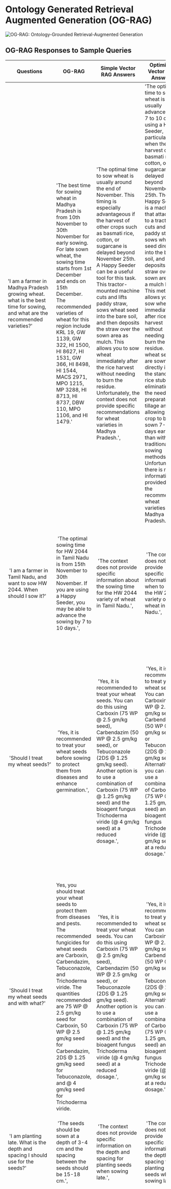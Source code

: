 # Ontology Generated Retrieval Augmented Generation (OG-RAG)
![OG-RAG: Ontology-Grounded Retrieval-Augmented Generation](https://arxiv.org/html/2412.15235v1/x2.png)


## OG-RAG Responses to Sample Queries

| Questions                                                                                                                                                                    | OG-RAG                                                                                                                                                                                                                                                                                                                                                                                                                                                                                                                                                                                              | Simple Vector RAG Answers                                                                                                                                                                                                                                                                                                                                                                                                                                                                                                                                                                                                                                                                                                         | Optimized Vector RAG Answers                                                                                                                                                                                                                                                                                                                                                                                                                                                                                                                                                                                                                                                                                                                                                                                               | Human Answers                                                                                                                                                                                                                                                                                                                                                                                                                                                                                                                                                                                                                                                                                                                                                                                                                                                                                                                                                                                                                                  |
| ---------------------------------------------------------------------------------------------------------------------------------------------------------------------------- | -------------------------------------------------------------------------------------------------------------------------------------------------------------------------------------------------------------------------------------------------------------------------------------------------------------------------------------------------------------------------------------------------------------------------------------------------------------------------------------------------------------------------------------------------------------------------------------------------------------------- | --------------------------------------------------------------------------------------------------------------------------------------------------------------------------------------------------------------------------------------------------------------------------------------------------------------------------------------------------------------------------------------------------------------------------------------------------------------------------------------------------------------------------------------------------------------------------------------------------------------------------------------------------------------------------------------------------------------------------------- | -------------------------------------------------------------------------------------------------------------------------------------------------------------------------------------------------------------------------------------------------------------------------------------------------------------------------------------------------------------------------------------------------------------------------------------------------------------------------------------------------------------------------------------------------------------------------------------------------------------------------------------------------------------------------------------------------------------------------------------------------------------------------------------------------------------------------- | -------------------------------------------------------------------------------------------------------------------------------------------------------------------------------------------------------------------------------------------------------------------------------------------------------------------------------------------------------------------------------------------------------------------------------------------------------------------------------------------------------------------------------------------------------------------------------------------------------------------------------------------------------------------------------------------------------------------------------------------------------------------------------------------------------------------------------------------------------------------------------------------------------------------------------------------------------------------------------------------------------------------------------------------------- |
| 'I am a farmer in Madhya Pradesh growing wheat. what is the best time for sowing, and what are the recommended varieties?'                                                   | 'The best time for sowing wheat in Madhya Pradesh is from 10th November to 30th November for early sowing. For late sown wheat, the sowing time starts from 1st December and ends on 15th December. The recommended varieties of wheat for this region include KRL 19, GW 1139, GW 322, HI 1500, HI 8627, HI 1531, GW 366, HI 8498, HI 1544, MACS 2971, MPO 1215, MP 3288, HI 8713, HI 8737, DBW 110, MPO 1106, and HI 1479.'                                                                                                                                                                                        | 'The optimal time to sow wheat is usually around the end of November. This timing is especially advantageous if the harvest of other crops such as basmati rice, cotton, or sugarcane is delayed beyond November 25th. A Happy Seeder can be a useful tool for this task. This tractor-mounted machine cuts and lifts paddy straw, sows wheat seed into the bare soil, and then deposits the straw over the sown area as mulch. This allows you to sow wheat immediately after the rice harvest without needing to burn the residue. Unfortunately, the context does not provide specific recommendations for wheat varieties in Madhya Pradesh.',                                                                                | 'The optimal time to sow wheat is usually advanced by 7 to 10 days using a Happy Seeder, particularly when the harvest of basmati rice, cotton, or sugarcane is delayed beyond November 25th. The Happy Seeder is a machine that attaches to a tractor, cuts and lifts paddy straw, sows wheat seed directly into the bare soil, and then deposits the straw over the sown area as a mulch layer. This method allows you to sow wheat immediately after rice harvest without needing to burn the residue. The wheat seeds are sown directly into the standing rice stubble, eliminating the need for preparatory tillage and allowing the crop to be sown 7-10 days earlier than with traditional sowing methods. Unfortunately, there is no information provided on the recommended wheat varieties for Madhya Pradesh.', | For wheat cultivation in Madhya Pradesh, which falls under the Central Zone, the recommended sowing time is from 10th November to 30th November. The recommended varieties for this period include KRL 19, GW 1139 (durum), GW 322, HI 1500, HI 8627, HI 1531, GW 366, HI 8498, HI 1544, MACS 2971 (dicoccum), MPO 1215, MP 3288, HI 8713, HI 8737, DBW 110, MPO 1106 (durum), HI 1479, DDW 47, and DBW 110 <sup>1</sup> . For late sowing, which happens from 1st December to 15th December, recommended varieties are MP 4010, HD 2864, PBW 524, HD 2864, HD 2932, MP 1230, HI 1454, HI 1418, and Raj 3777.                                                                                                                                                                                                                                                                                                                                                                                                                                      |
|  'I am a farmer in Tamil Nadu, and want to sow HW 2044. When should I sow it?'                                                                                               |  'The optimal sowing time for HW 2044 in Tamil Nadu is from 15th November to 30th November. If you are using a Happy Seeder, you may be able to advance the sowing by 7 to 10 days.',                                                                                                                                                                                                                                                                                                                                                                                                                                |  'The context does not provide specific information about the sowing time for the HW 2044 variety of wheat in Tamil Nadu.',                                                                                                                                                                                                                                                                                                                                                                                                                                                                                                                                                                                                       |  'The context does not provide specific information on when to sow the HW 2044 variety of wheat in Tamil Nadu.',                                                                                                                                                                                                                                                                                                                                                                                                                                                                                                                                                                                                                                                                                                           | For wheat cultivation in Tamil Nadu, which falls under the Southern Hills Zone (SHZ), the recommended sowing time is from 15th November to 30th November. The variety HW 2044 is suitable for this period.                                                                                                                                                                                                                                                                                                                                                                                                                                                                                                                                                                                                                                                                                                                                                                                                                                         |
|  'Should I treat my wheat seeds?'                                                                                                                                            |  'Yes, it is recommended to treat your wheat seeds before sowing to protect them from diseases and enhance germination.',                                                                                                                                                                                                                                                                                                                                                                                                                                                                                            |  'Yes, it is recommended to treat your wheat seeds. You can do this using Carboxin (75 WP @ 2.5 gm/kg seed), Carbendazim (50 WP @ 2.5 gm/kg seed), or Tebuconazole (2DS @ 1.25 gm/kg seed). Another option is to use a combination of Carboxin (75 WP @ 1.25 gm/kg seed) and the bioagent fungus Trichoderma viride (@ 4 gm/kg seed) at a reduced dosage.',                                                                                                                                                                                                                                                                                                                                                                       |  'Yes, it is recommended to treat your wheat seeds. You can use Carboxin (75 WP @ 2.5 gm/kg seed), Carbendazim (50 WP @ 2.5 gm/kg seed), or Tebuconazole (2DS @ 1.25 gm/kg seed). Alternatively, you can also use a combination of Carboxin (75 WP @ 1.25 gm/kg seed) and a bioagent fungus Trichoderma viride (@ 4 gm/kg seed) at a reduced dosage.',                                                                                                                                                                                                                                                                                                                                                                                                                                                                     | Yes, treating your wheat seeds is recommended. Seed treatment with Carboxin (75 WP @ 2.5 gm/kg seed) or Carbendazim (50 WP @ 2.5 gm/kg seed) or Tebuconazole (2DS @ 1.25 gm/kg seed) or a combination of a reduced dosage of Carboxin (75 WP @ 1.25 gm/kg seed) and a bioagent fungus Trichoderma viride (@ 4 gm/kg seed) is advised <sup>1</sup> . This treatment helps control seed-borne diseases, ensuring a healthy start for your crop.                                                                                                                                                                                                                                                                                                                                                                                                                                                                                                                                                                                                      |
|  'Should I treat my wheat seeds and with what?'                                                                                                                              | Yes, you should treat your wheat seeds to protect them from diseases and pests. The recommended fungicides for wheat seeds are Carboxin, Carbendazim, Tebuconazole, and Trichoderma viride. The quantities recommended are 75 WP @ 2.5 gm/kg seed for Carboxin, 50 WP @ 2.5 gm/kg seed for Carbendazim, 2DS @ 1.25 gm/kg seed for Tebuconazole, and @ 4 gm/kg seed for Trichoderma viride.                                                                                                                                                                                                                           |  'Yes, it is recommended to treat your wheat seeds. You can do this using Carboxin (75 WP @ 2.5 gm/kg seed), Carbendazim (50 WP @ 2.5 gm/kg seed), or Tebuconazole (2DS @ 1.25 gm/kg seed). Another option is to use a combination of Carboxin (75 WP @ 1.25 gm/kg seed) and the bioagent fungus Trichoderma viride (@ 4 gm/kg seed) at a reduced dosage.',                                                                                                                                                                                                                                                                                                                                                                       |  'Yes, it is recommended to treat your wheat seeds. You can use Carboxin (75 WP @ 2.5 gm/kg seed), Carbendazim (50 WP @ 2.5 gm/kg seed), or Tebuconazole (2DS @ 1.25 gm/kg seed). Alternatively, you can also use a combination of Carboxin (75 WP @ 1.25 gm/kg seed) and a bioagent fungus Trichoderma viride (@ 4 gm/kg seed) at a reduced dosage.',                                                                                                                                                                                                                                                                                                                                                                                                                                                                     |                                                                                                                                                                                                                                                                                                                                                                                                                                                                                                                                                                                                                                                                                                                                                                                                                                                                                                                                                                                                                                                    |
|  'I am planting late. What is the depth and spacing I should use for the seeds?'                                                                                             |  'The seeds should be sown at a depth of 3-4 cm and the spacing between the seeds should be 15-18 cm.',                                                                                                                                                                                                                                                                                                                                                                                                                                                                                                              |  'The context does not provide specific information on the depth and spacing for planting seeds when sowing late.',                                                                                                                                                                                                                                                                                                                                                                                                                                                                                                                                                                                                               |  'The context does not provide specific information on the depth and spacing for planting seeds when sowing late.',                                                                                                                                                                                                                                                                                                                                                                                                                                                                                                                                                                                                                                                                                                        | For late sown wheat, the recommended spacing between rows is 15-18 cm. At the time of sowing, the seeds should be placed at a depth of 4 to 5 cm.                                                                                                                                                                                                                                                                                                                                                                                                                                                                                                                                                                                                                                                                                                                                                                                                                                                                                                  |
|  'The temperature in my farm touches about 35 degrees C during germination, and close to 30 degrees during harvest. What types of problems might I face when growing wheat?' |  'You might face challenges during both the germination and grain filling stages of wheat cultivation. At 35 degrees C during germination, the high temperature may hinder the germination process as the ideal temperature for wheat germination is around 20-23 degrees C. Similarly, during the grain filling stage, temperatures above 25 degrees C can depress grain weight. This could result in poorer grain formation and lower yields due to energy loss through transpiration.',                                                                                                                           |  'The temperatures on your farm are quite high for wheat cultivation, which could lead to several problems. At 35°C, the wheat seeds might experience stress during germination, which could impact their germination rate. High temperatures during the heading and flowering stages can also be detrimental to wheat. Furthermore, temperatures above 25°C during the grain filling and development period can decrease grain weight. This happens because the plants expend too much energy on transpiration, leaving less energy for grain formation, which can lead to lower yields. Therefore, the 30°C temperature at harvest time on your farm could potentially lead to suboptimal grain formation and reduced yields.', |  'The temperatures on your farm are quite high for wheat cultivation. During germination, the high temperature of 35°C could negatively impact the sprouting of wheat seeds, possibly leading to a decrease in germination rates. Additionally, such high temperatures during the heading and flowering stages can be detrimental to the wheat. Furthermore, during the grain filling and maturation phase, temperatures exceeding 25°C can lead to a loss of energy through excessive transpiration, resulting in reduced grain weight. This could lead to suboptimal grain formation and lower yields. Hence, the 30°C temperature at harvest time on your farm might result in reduced yield and smaller grain sizes.',                                                                                                 | Wheat is primarily a temperate crop and has specific temperature requirements for different growth stages. If the temperature during germination is around 35 degrees C, it might affect the germination process as the ideal temperature for germination of wheat seeds is around 20-23 degrees C, though they can germinate in a temperature range of 3.5 to 35 degrees C. During the heading and flowering stages, excessively high or low temperatures and drought are harmful to wheat. If the temperature is above 25 degrees C during grain filling and development period, it tends to depress grain weight. When temperatures are high, too much energy is lost through the process of transpiration by the plants and the reduced residual energy results in poorer grain formation and lower yields. Therefore, if your farm experiences temperatures of around 35 degrees C during germination and close to 30 degrees C during harvest, it might affect the germination process, grain filling, and overall yield of your wheat crop. |
|  'My farm is close to Bhagalpur in Bihar, and I am planning to grow wheat. Can you give some recommendations for what variety to grow?'                                      |  'The recommended varieties of wheat for your farm near Bhagalpur in Bihar are KRL 19, PBW 343, PBW 443, HD 2733, MACS 6145, HD 2824, HD 2888, K 307, DBW 17, Raj 4120, CBW 38, HD 2967, DBW 39, MACS 6222, KRL 210, KRL 213, K 9162, K 7903, K 9533, DBW 252, DBW 187, HD 3086, HPBW 2/(+Fe/Zn), PBW 550, and PBW 550 Unnat. These varieties are recommended for timely sowing, which occurs between 10th November and 25th November. If you plan to sow late after 25th November, you should consider varieties such as HW 2045, DBW 14, NW 2036, K 9423, HD 3043, DBW 107, HP 3118, K 9162, K 7903, and K 9533.', |  "When growing wheat in Bhagalpur, Bihar, which falls under the North Eastern Plains Zone (NEPZ), you should consider timely sowing varieties such as KRL 19, PBW 343, PBW 443, HD 2733, MACS 6145, HD 2824, HD 2888, K 307, DBW 17, Raj 4120, CBW 38, HD 2967, DBW 39, MACS 6222, KRL 210, KRL 213, K 9162, K 7903, K 9533, DBW 252, DBW 187, HD 3086, HPBW 2/(+Fe/Zn), PBW 550, and PBW 550 Unnat. If you're sowing late, after November 25th, consider varieties like HW 2045, DBW 14, NW 2036, K 9423, HD 3043, DBW 107, HP 3118, K 9162, K 7903, and K 9533.",                                                                                                                                                               |  "When growing wheat in Bhagalpur, Bihar, which falls under the North Eastern Plains Zone (NEPZ), the recommended varieties for timely sowing (between November 10th and November 25th) include KRL 19, PBW 343, PBW 443, HD 2733, MACS 6145, HD 2824, HD 2888, K 307, DBW 17, Raj 4120, CBW 38, HD 2967, DBW 39, MACS 6222, KRL 210, KRL 213, K 9162, K 7903, K 9533, DBW 252, DBW 187, HD 3086, HPBW 2/(+Fe/Zn), PBW 550, and PBW 550 Unnat. If you're sowing late, after November 25th, consider varieties like HW 2045, DBW 14, NW 2036, K 9423, HD 3043, DBW 107, HP 3118, K 9162, K 7903, and K 9533.",                                                                                                                                                                                                              | For wheat cultivation in Bihar, which falls under the North Eastern Plains Zone (NEPZ), the recommended sowing time is from 10th November to 25th November. The recommended varieties for this period include KRL 19, PBW 343, PBW 443, HD 2733, MACS 6145, HD 2824, HD 2888, K 307, DBW 17, Raj 4120, CBW 38, HD 2967, DBW 39, MACS 6222, KRL 210, KRL 213, K 9162, K 7903, K 9533, DBW 252, DBW 187, HD 3086, HPBW 2/(+Fe/Zn), PBW 550, and PBW 550 Unnat <sup>1</sup> . For late sowing after 25th November, varieties such as HW 2045, DBW 14, NW 2036, K 9423, HD 3043, DBW 107, HP 3118, K 9162, K 7903, and K 9533 are recommended.                                                                                                                                                                                                                                                                                                                                                                                                         |
|  'I sowed wheat in December, and I live in Bhagalpur in Bihar, how much fertilizer should I apply?'                                                                          |  'You should apply 90:60:40 kg NPK per hectare. This includes 1/3 of the nitrogen and the full phosphorus and potassium applied as basal at sowing. The remaining nitrogen should be applied in two equal splits at the first and second irrigation. Also consider the application of micronutrients like Zinc and Manganese.',                                                                                                                                                                                                                                                                                      |  'If you sowed wheat in December in Bhagalpur, Bihar, you should apply 90:60:40 kg NPK per hectare of fertilizer.',                                                                                                                                                                                                                                                                                                                                                                                                                                                                                                                                                                                                               |  'For late sowing of wheat in December in Bihar, you should apply 90 kg of nitrogen, 60 kg of phosphorus, and 40 kg of potassium per hectare.',                                                                                                                                                                                                                                                                                                                                                                                                                                                                                                                                                                                                                                                                            | For late sowing of wheat in Bihar, which falls under the North Eastern Plains Zone (NEPZ), after 25th November, the recommended fertilizer dose is adjusted to 120:60:40 kg NPK per hectare. This means 120 kg of Nitrogen (N), 60 kg of Phosphorus (P), and 40 kg of Potassium (K) per hectare                                                                                                                                                                                                                                                                                                                                                                                                                                                                                                                                                                                                                                                                                                                                                    |
|  'If my farm is not irrigated, then what fertilizer rate should I use for wheat?'                                                                                            |  'The recommended fertilizer application for non-irrigated wheat cultivation is 60:30:20 kg per hectare of NPK at the time of sowing.',                                                                                                                                                                                                                                                                                                                                                                                                                                                                              |  'For wheat farming in conditions that are not irrigated or rely on rainfall, the recommended fertilizer dosage is 60:30:20 kg NPK per hectare during the sowing period.',                                                                                                                                                                                                                                                                                                                                                                                                                                                                                                                                                        |  'For wheat farming in conditions without irrigation or reliant on rainfall, the recommended fertilizer dosage is 60:30:20 kg NPK per hectare, applied during sowing.',                                                                                                                                                                                                                                                                                                                                                                                                                                                                                                                                                                                                                                                    | For rainfed conditions in all zones, a seed rate of 125 kg per hectare is recommended, and the fertilizer dose is 60:30:20 kg NPK per hectare to be applied at the time of sowing                                                                                                                                                                                                                                                                                                                                                                                                                                                                                                                                                                                                                                                                                                                                                                                                                                                                  |
|  'I want to apply 5 irrigations when growing wheat. When all should I irrigate?'                                                                                             |  'You should irrigate at the following stages: Crown root initiation (21 Days After Sowing - DAS), First Node (45 DAS), Jointing Stage (65 DAS), Booting Stage (85 DAS), and Milking Stage (105 DAS).'                                                                                                                                                                                                                                                                                                                                                                                                               |  'For wheat cultivation with 5 irrigation applications, the recommended watering stages are: Crown Root Initiation (21 days after sowing), First Node (45 days after sowing), Jointing Stage (65 days after sowing), Booting Stage (85 days after sowing), and Milking Stage (105 days after sowing).'                                                                                                                                                                                                                                                                                                                                                                                                                            |  'For wheat cultivation with 5 irrigation applications, the recommended watering stages are: Crown Root Initiation (21 days after sowing), First Node (45 days after sowing), Jointing Stage (65 days after sowing), Booting Stage (85 days after sowing), and Milking Stage (105 days after sowing).']                                                                                                                                                                                                                                                                                                                                                                                                                                                                                                                    | For wheat cultivation, if you plan to apply 5 irrigations, the recommended schedule is as follows: 1. Crown Root Initiation Stage (21 Days After Sowing) 2. First Node Stage (45 Days After Sowing) 3. Jointing Stage (65 Days After Sowing) 4. Booting Stage (85 Days After Sowing) 5. Milking Stage (105 Days After Sowing)                                                                                                                                                                                                                                                                                                                                                                                                                                                                                                                                                                                                                                                                                                                      |
